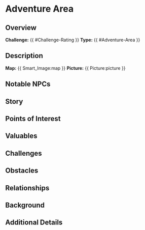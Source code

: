 # Adventure Area

## Overview
**Challenge:** {{ #Challenge-Rating }}
**Type:** {{ #Adventure-Area }}


## Description
**Map:** {{ Smart_Image:map }}
**Picture:** {{ Picture:picture }}


## Notable NPCs


## Story


## Points of Interest


## Valuables


## Challenges


## Obstacles


## Relationships


## Background


## Additional Details

